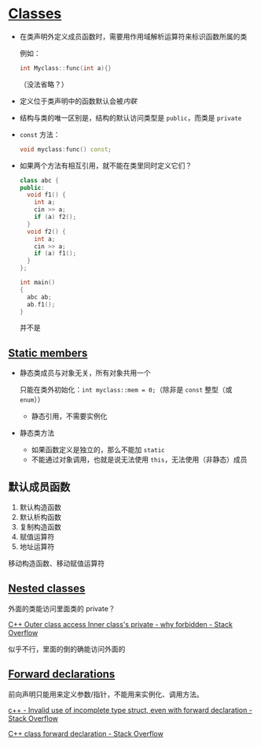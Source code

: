 # [Classes](https://en.cppreference.com/w/cpp/language/classes)
- 在类声明外定义成员函数时，需要用作用域解析运算符来标识函数所属的类

  例如：
  ```cpp
  int Myclass::func(int a){}
  ```
  （没法省略？）

- 定义位于类声明中的函数默认会被*内联*

- 结构与类的唯一区别是，结构的默认访问类型是 `public`，而类是 `private`

- `const` 方法：

  ```cpp
  void myclass:func() const;
  ```

- 如果两个方法有相互引用，就不能在类里同时定义它们？
  
  ```cpp
  class abc {
  public:
    void f1() {
      int a;
      cin >> a;
      if (a) f2();
    }
    void f2() {
      int a;
      cin >> a;
      if (a) f1();
    }
  };

  int main()
  {
    abc ab;
    ab.f1();
  }
  ```
  并不是

## [Static members](https://en.cppreference.com/w/cpp/language/static)
- 静态类成员与对象无关，所有对象共用一个

  只能在类外初始化：`int myclass::mem = 0;`（除非是 `const` 整型（或 `enum`））
  - 静态引用，不需要实例化

- 静态类方法
  - 如果函数定义是独立的，那么不能加 `static`
  - 不能通过对象调用，也就是说无法使用 `this`，无法使用（非静态）成员

## 默认成员函数
1. 默认构造函数
2. 默认析构函数
3. 复制构造函数
4. 赋值运算符
5. 地址运算符

移动构造函数、移动赋值运算符

## [Nested classes](https://en.cppreference.com/w/cpp/language/nested_types)
外面的类能访问里面类的 private？

[C++ Outer class access Inner class's private - why forbidden - Stack Overflow](https://stackoverflow.com/questions/36008654/c-outer-class-access-inner-classs-private-why-forbidden)

似乎不行，里面的倒的确能访问外面的

## [Forward declarations](https://en.cppreference.com/w/cpp/language/class)
前向声明只能用来定义参数/指针，不能用来实例化、调用方法。

[c++ - Invalid use of incomplete type struct, even with forward declaration - Stack Overflow](https://stackoverflow.com/questions/5543331/invalid-use-of-incomplete-type-struct-even-with-forward-declaration)

[C++ class forward declaration - Stack Overflow](https://stackoverflow.com/questions/9119236/c-class-forward-declaration)